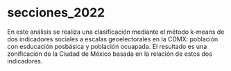 # secciones_2022

En este análisis se realiza una clasificación mediante el método k-means de dos indicadores sociales a escalas geoelectorales en la CDMX:
población con esducación posbásica y población ocuapada. El resultado es una zonificación de la Ciudad de México basada en la relación de estos 
dos indicadores.
